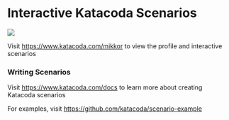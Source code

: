 # Interactive Katacoda Scenarios

[![](http://shields.katacoda.com/katacoda/mikkor/count.svg)](https://www.katacoda.com/mikkor "Get your profile on Katacoda.com")

Visit https://www.katacoda.com/mikkor to view the profile and interactive scenarios

### Writing Scenarios
Visit https://www.katacoda.com/docs to learn more about creating Katacoda scenarios

For examples, visit https://github.com/katacoda/scenario-example
